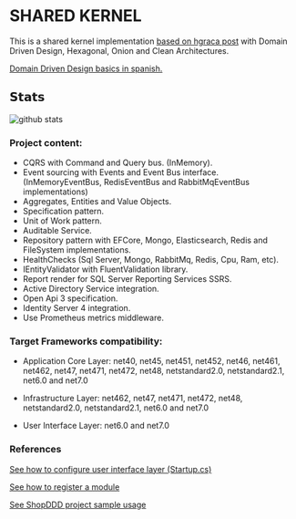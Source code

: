 ﻿# SHARED KERNEL

This is a shared kernel implementation [based on hgraca post](https://herbertograca.com/2017/11/16/explicit-architecture-01-ddd-hexagonal-onion-clean-cqrs-how-i-put-it-all-together/) with Domain Driven Design, Hexagonal, Onion and Clean Architectures.

[Domain Driven Design basics in spanish.](https://github.com/jatubio/5minutos_laravel/wiki/Resumen-sobre-DDD.-Domain-Driven-Design)

## 𝗦𝘁𝗮𝘁𝘀

![github stats](https://github-readme-stats.vercel.app/api?username=pipoburgos&show_icons=true&theme=dracula)

### Project content:
  - CQRS with Command and Query bus. (InMemory).
  - Event sourcing with Events and Event Bus interface. (InMemoryEventBus, RedisEventBus and RabbitMqEventBus implementations)
  - Aggregates, Entities and Value Objects.
  - Specification pattern.
  - Unit of Work pattern.
  - Auditable Service.
  - Repository pattern with EFCore, Mongo, Elasticsearch, Redis and FileSystem implementations.
  - HealthChecks (Sql Server, Mongo, RabbitMq, Redis, Cpu, Ram, etc).
  - IEntityValidator with FluentValidation library.
  - Report render for SQL Server Reporting Services SSRS.
  - Active Directory Service integration.
  - Open Api 3 specification.
  - Identity Server 4 integration.
  - Use Prometheus metrics middleware.
    
    

### Target Frameworks compatibility:
- Application Core Layer: net40, net45, net451, net452, net46, net461, net462, net47, net471, net472, net48, netstandard2.0, netstandard2.1, net6.0 and net7.0

- Infrastructure Layer: net462, net47, net471, net472, net48, netstandard2.0, netstandard2.1, net6.0 and net7.0

- User Interface Layer: net6.0 and net7.0


### References

[See how to configure user interface layer (Startup.cs)](src/Api/readme.md)

[See how to register a module](src/Infrastructure/readme.md)

[See ShopDDD project sample usage](https://github.com/alvarosinmarca/ShopDDD)
